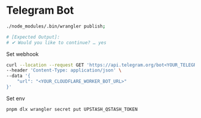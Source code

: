 
# Telegram Bot

```bash
./node_modules/.bin/wrangler publish;

# [Expected Output]:
# ✔ Would you like to continue? … yes
```

Set webhook

```bash
curl --location --request GET 'https://api.telegram.org/bot<YOUR_TELEGRAM_API_TOKEN>/setWebhook' \
--header 'Content-Type: application/json' \
--data '{
    "url": "<YOUR_CLOUDFLARE_WORKER_BOT_URL>"
}'
```

Set env

```bash
pnpm dlx wrangler secret put UPSTASH_QSTASH_TOKEN
```